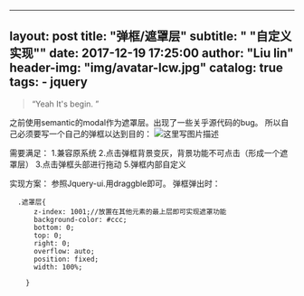 
---
layout:     post
title:      "弹框/遮罩层"
subtitle:   " \"自定义实现\""
date:       2017-12-19 17:25:00
author:     "Liu lin"
header-img: "img/avatar-lcw.jpg"
catalog: true
tags:
    - jquery
---

> “Yeah It's begin. ”


之前使用semantic的modal作为遮罩层。出现了一些关乎源代码的bug。
所以自己必须要写一个自己的弹框以达到目的：
![这里写图片描述](http://img.blog.csdn.net/20171218145224529?watermark/2/text/aHR0cDovL2Jsb2cuY3Nkbi5uZXQveGl4aTg4MDkyOA==/font/5a6L5L2T/fontsize/400/fill/I0JBQkFCMA==/dissolve/70/gravity/SouthEast)

需要满足：
1.兼容原系统
2.点击弹框背景变灰，背景功能不可点击（形成一个遮罩层）
3.点击弹框头部进行拖动
5.弹框内部自定义


实现方案：
参照Jquery-ui.用draggble即可。
弹框弹出时：

```
  .遮罩层{
      z-index: 1001;//放置在其他元素的最上层即可实现遮罩功能
      background-color: #ccc;
      bottom: 0;
      top: 0;
      right: 0;
      overflow: auto;
      position: fixed;
      width: 100%;

    }
```
